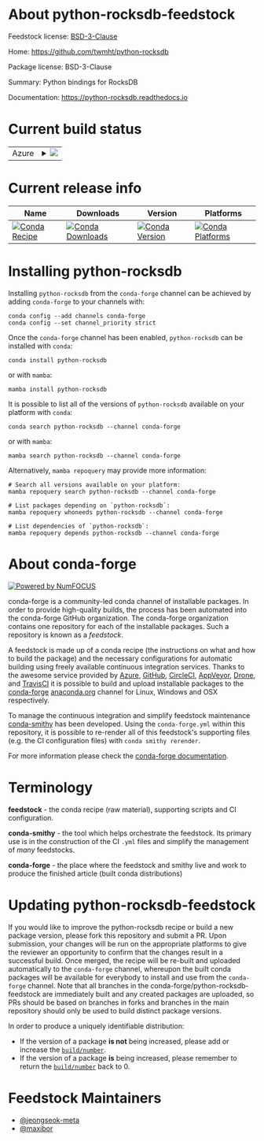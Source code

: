 About python-rocksdb-feedstock
==============================

Feedstock license: [BSD-3-Clause](https://github.com/conda-forge/python-rocksdb-feedstock/blob/main/LICENSE.txt)

Home: https://github.com/twmht/python-rocksdb

Package license: BSD-3-Clause

Summary: Python bindings for RocksDB

Documentation: https://python-rocksdb.readthedocs.io

Current build status
====================


<table>
    
  <tr>
    <td>Azure</td>
    <td>
      <details>
        <summary>
          <a href="https://dev.azure.com/conda-forge/feedstock-builds/_build/latest?definitionId=10017&branchName=main">
            <img src="https://dev.azure.com/conda-forge/feedstock-builds/_apis/build/status/python-rocksdb-feedstock?branchName=main">
          </a>
        </summary>
        <table>
          <thead><tr><th>Variant</th><th>Status</th></tr></thead>
          <tbody><tr>
              <td>linux_64_python3.10.____cpython</td>
              <td>
                <a href="https://dev.azure.com/conda-forge/feedstock-builds/_build/latest?definitionId=10017&branchName=main">
                  <img src="https://dev.azure.com/conda-forge/feedstock-builds/_apis/build/status/python-rocksdb-feedstock?branchName=main&jobName=linux&configuration=linux%20linux_64_python3.10.____cpython" alt="variant">
                </a>
              </td>
            </tr><tr>
              <td>linux_64_python3.11.____cpython</td>
              <td>
                <a href="https://dev.azure.com/conda-forge/feedstock-builds/_build/latest?definitionId=10017&branchName=main">
                  <img src="https://dev.azure.com/conda-forge/feedstock-builds/_apis/build/status/python-rocksdb-feedstock?branchName=main&jobName=linux&configuration=linux%20linux_64_python3.11.____cpython" alt="variant">
                </a>
              </td>
            </tr><tr>
              <td>linux_64_python3.12.____cpython</td>
              <td>
                <a href="https://dev.azure.com/conda-forge/feedstock-builds/_build/latest?definitionId=10017&branchName=main">
                  <img src="https://dev.azure.com/conda-forge/feedstock-builds/_apis/build/status/python-rocksdb-feedstock?branchName=main&jobName=linux&configuration=linux%20linux_64_python3.12.____cpython" alt="variant">
                </a>
              </td>
            </tr><tr>
              <td>linux_64_python3.9.____cpython</td>
              <td>
                <a href="https://dev.azure.com/conda-forge/feedstock-builds/_build/latest?definitionId=10017&branchName=main">
                  <img src="https://dev.azure.com/conda-forge/feedstock-builds/_apis/build/status/python-rocksdb-feedstock?branchName=main&jobName=linux&configuration=linux%20linux_64_python3.9.____cpython" alt="variant">
                </a>
              </td>
            </tr><tr>
              <td>osx_64_python3.10.____cpython</td>
              <td>
                <a href="https://dev.azure.com/conda-forge/feedstock-builds/_build/latest?definitionId=10017&branchName=main">
                  <img src="https://dev.azure.com/conda-forge/feedstock-builds/_apis/build/status/python-rocksdb-feedstock?branchName=main&jobName=osx&configuration=osx%20osx_64_python3.10.____cpython" alt="variant">
                </a>
              </td>
            </tr><tr>
              <td>osx_64_python3.11.____cpython</td>
              <td>
                <a href="https://dev.azure.com/conda-forge/feedstock-builds/_build/latest?definitionId=10017&branchName=main">
                  <img src="https://dev.azure.com/conda-forge/feedstock-builds/_apis/build/status/python-rocksdb-feedstock?branchName=main&jobName=osx&configuration=osx%20osx_64_python3.11.____cpython" alt="variant">
                </a>
              </td>
            </tr><tr>
              <td>osx_64_python3.12.____cpython</td>
              <td>
                <a href="https://dev.azure.com/conda-forge/feedstock-builds/_build/latest?definitionId=10017&branchName=main">
                  <img src="https://dev.azure.com/conda-forge/feedstock-builds/_apis/build/status/python-rocksdb-feedstock?branchName=main&jobName=osx&configuration=osx%20osx_64_python3.12.____cpython" alt="variant">
                </a>
              </td>
            </tr><tr>
              <td>osx_64_python3.9.____cpython</td>
              <td>
                <a href="https://dev.azure.com/conda-forge/feedstock-builds/_build/latest?definitionId=10017&branchName=main">
                  <img src="https://dev.azure.com/conda-forge/feedstock-builds/_apis/build/status/python-rocksdb-feedstock?branchName=main&jobName=osx&configuration=osx%20osx_64_python3.9.____cpython" alt="variant">
                </a>
              </td>
            </tr>
          </tbody>
        </table>
      </details>
    </td>
  </tr>
</table>

Current release info
====================

| Name | Downloads | Version | Platforms |
| --- | --- | --- | --- |
| [![Conda Recipe](https://img.shields.io/badge/recipe-python--rocksdb-green.svg)](https://anaconda.org/conda-forge/python-rocksdb) | [![Conda Downloads](https://img.shields.io/conda/dn/conda-forge/python-rocksdb.svg)](https://anaconda.org/conda-forge/python-rocksdb) | [![Conda Version](https://img.shields.io/conda/vn/conda-forge/python-rocksdb.svg)](https://anaconda.org/conda-forge/python-rocksdb) | [![Conda Platforms](https://img.shields.io/conda/pn/conda-forge/python-rocksdb.svg)](https://anaconda.org/conda-forge/python-rocksdb) |

Installing python-rocksdb
=========================

Installing `python-rocksdb` from the `conda-forge` channel can be achieved by adding `conda-forge` to your channels with:

```
conda config --add channels conda-forge
conda config --set channel_priority strict
```

Once the `conda-forge` channel has been enabled, `python-rocksdb` can be installed with `conda`:

```
conda install python-rocksdb
```

or with `mamba`:

```
mamba install python-rocksdb
```

It is possible to list all of the versions of `python-rocksdb` available on your platform with `conda`:

```
conda search python-rocksdb --channel conda-forge
```

or with `mamba`:

```
mamba search python-rocksdb --channel conda-forge
```

Alternatively, `mamba repoquery` may provide more information:

```
# Search all versions available on your platform:
mamba repoquery search python-rocksdb --channel conda-forge

# List packages depending on `python-rocksdb`:
mamba repoquery whoneeds python-rocksdb --channel conda-forge

# List dependencies of `python-rocksdb`:
mamba repoquery depends python-rocksdb --channel conda-forge
```


About conda-forge
=================

[![Powered by
NumFOCUS](https://img.shields.io/badge/powered%20by-NumFOCUS-orange.svg?style=flat&colorA=E1523D&colorB=007D8A)](https://numfocus.org)

conda-forge is a community-led conda channel of installable packages.
In order to provide high-quality builds, the process has been automated into the
conda-forge GitHub organization. The conda-forge organization contains one repository
for each of the installable packages. Such a repository is known as a *feedstock*.

A feedstock is made up of a conda recipe (the instructions on what and how to build
the package) and the necessary configurations for automatic building using freely
available continuous integration services. Thanks to the awesome service provided by
[Azure](https://azure.microsoft.com/en-us/services/devops/), [GitHub](https://github.com/),
[CircleCI](https://circleci.com/), [AppVeyor](https://www.appveyor.com/),
[Drone](https://cloud.drone.io/welcome), and [TravisCI](https://travis-ci.com/)
it is possible to build and upload installable packages to the
[conda-forge](https://anaconda.org/conda-forge) [anaconda.org](https://anaconda.org/)
channel for Linux, Windows and OSX respectively.

To manage the continuous integration and simplify feedstock maintenance
[conda-smithy](https://github.com/conda-forge/conda-smithy) has been developed.
Using the ``conda-forge.yml`` within this repository, it is possible to re-render all of
this feedstock's supporting files (e.g. the CI configuration files) with ``conda smithy rerender``.

For more information please check the [conda-forge documentation](https://conda-forge.org/docs/).

Terminology
===========

**feedstock** - the conda recipe (raw material), supporting scripts and CI configuration.

**conda-smithy** - the tool which helps orchestrate the feedstock.
                   Its primary use is in the construction of the CI ``.yml`` files
                   and simplify the management of *many* feedstocks.

**conda-forge** - the place where the feedstock and smithy live and work to
                  produce the finished article (built conda distributions)


Updating python-rocksdb-feedstock
=================================

If you would like to improve the python-rocksdb recipe or build a new
package version, please fork this repository and submit a PR. Upon submission,
your changes will be run on the appropriate platforms to give the reviewer an
opportunity to confirm that the changes result in a successful build. Once
merged, the recipe will be re-built and uploaded automatically to the
`conda-forge` channel, whereupon the built conda packages will be available for
everybody to install and use from the `conda-forge` channel.
Note that all branches in the conda-forge/python-rocksdb-feedstock are
immediately built and any created packages are uploaded, so PRs should be based
on branches in forks and branches in the main repository should only be used to
build distinct package versions.

In order to produce a uniquely identifiable distribution:
 * If the version of a package **is not** being increased, please add or increase
   the [``build/number``](https://docs.conda.io/projects/conda-build/en/latest/resources/define-metadata.html#build-number-and-string).
 * If the version of a package **is** being increased, please remember to return
   the [``build/number``](https://docs.conda.io/projects/conda-build/en/latest/resources/define-metadata.html#build-number-and-string)
   back to 0.

Feedstock Maintainers
=====================

* [@jeongseok-meta](https://github.com/jeongseok-meta/)
* [@maxibor](https://github.com/maxibor/)

